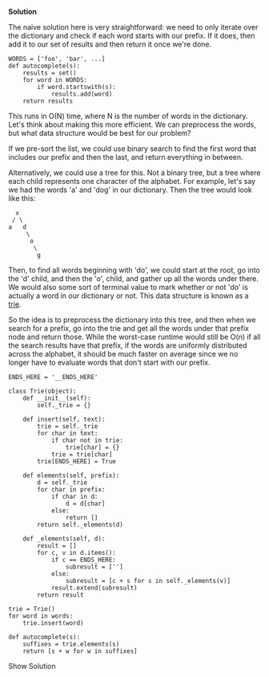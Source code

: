 
**Solution**

The naive solution here is very straightforward: we need to only iterate over the dictionary and check if each word starts with our prefix. If it does, then add it to our set of results and then return it once we're done.

    WORDS = ['foo', 'bar', ...]
    def autocomplete(s):
        results = set()
        for word in WORDS:
            if word.startswith(s):
                results.add(word)
        return results
    

This runs in O(N) time, where N is the number of words in the dictionary. Let's think about making this more efficient. We can preprocess the words, but what data structure would be best for our problem?

If we pre-sort the list, we could use binary search to find the first word that includes our prefix and then the last, and return everything in between.

Alternatively, we could use a tree for this. Not a binary tree, but a tree where each child represents one character of the alphabet. For example, let's say we had the words 'a' and 'dog' in our dictionary. Then the tree would look like this:

      x
     / \
    a   d
         \
          o
           \
            g
    

Then, to find all words beginning with 'do', we could start at the root, go into the 'd' child, and then the 'o', child, and gather up all the words under there. We would also some sort of terminal value to mark whether or not 'do' is actually a word in our dictionary or not. This data structure is known as a [trie](https://en.wikipedia.org/wiki/Trie).

So the idea is to preprocess the dictionary into this tree, and then when we search for a prefix, go into the trie and get all the words under that prefix node and return those. While the worst-case runtime would still be O(n) if all the search results have that prefix, if the words are uniformly distributed across the alphabet, it should be much faster on average since we no longer have to evaluate words that don't start with our prefix.

    ENDS_HERE = '__ENDS_HERE'
    
    class Trie(object):
        def __init__(self):
            self._trie = {}
    
        def insert(self, text):
            trie = self._trie
            for char in text:
                if char not in trie:
                    trie[char] = {}
                trie = trie[char]
            trie[ENDS_HERE] = True
    
        def elements(self, prefix):
            d = self._trie
            for char in prefix:
                if char in d:
                    d = d[char]
                else:
                    return []
            return self._elements(d)
    
        def _elements(self, d):
            result = []
            for c, v in d.items():
                if c == ENDS_HERE:
                    subresult = ['']
                else:
                    subresult = [c + s for s in self._elements(v)]
                result.extend(subresult)
            return result
    
    trie = Trie()
    for word in words:
        trie.insert(word)
    
    def autocomplete(s):
        suffixes = trie.elements(s)
        return [s + w for w in suffixes]
    

Show Solution